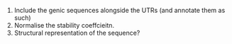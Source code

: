 1. Include the genic sequences alongside the UTRs (and annotate them as such)
2. Normalise the stability coeffcieitn.
3. Structural representation of the sequence?

